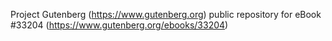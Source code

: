 Project Gutenberg (https://www.gutenberg.org) public repository for eBook #33204 (https://www.gutenberg.org/ebooks/33204)
